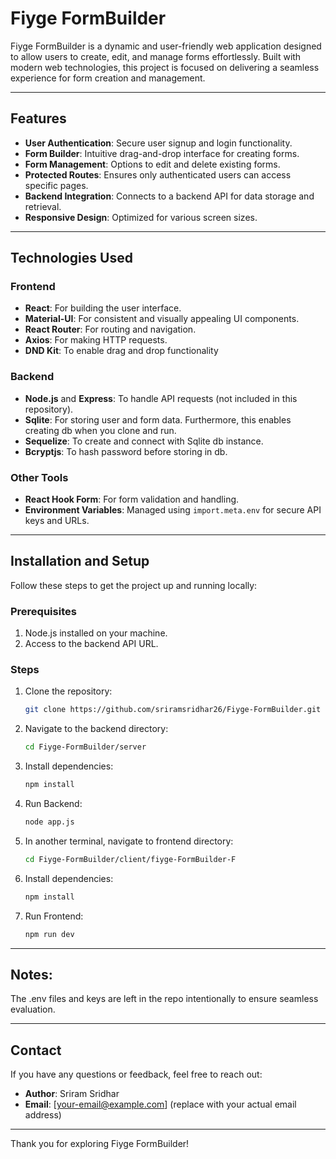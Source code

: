 # Fiyge FormBuilder

Fiyge FormBuilder is a dynamic and user-friendly web application designed to allow users to create, edit, and manage forms effortlessly. Built with modern web technologies, this project is focused on delivering a seamless experience for form creation and management.

---

## Features

- **User Authentication**: Secure user signup and login functionality.
- **Form Builder**: Intuitive drag-and-drop interface for creating forms.
- **Form Management**: Options to edit and delete existing forms.
- **Protected Routes**: Ensures only authenticated users can access specific pages.
- **Backend Integration**: Connects to a backend API for data storage and retrieval.
- **Responsive Design**: Optimized for various screen sizes.

---

## Technologies Used

### Frontend
- **React**: For building the user interface.
- **Material-UI**: For consistent and visually appealing UI components.
- **React Router**: For routing and navigation.
- **Axios**: For making HTTP requests.
- **DND Kit**: To enable drag and drop functionality

### Backend
- **Node.js** and **Express**: To handle API requests (not included in this repository).
- **Sqlite**: For storing user and form data. Furthermore, this enables creating db when you clone and run.
- **Sequelize**: To create and connect with Sqlite db instance.
- **Bcryptjs**: To hash password before storing in db.

### Other Tools
- **React Hook Form**: For form validation and handling.
- **Environment Variables**: Managed using `import.meta.env` for secure API keys and URLs.

---

## Installation and Setup

Follow these steps to get the project up and running locally:

### Prerequisites
1. Node.js installed on your machine.
2. Access to the backend API URL.

### Steps
1. Clone the repository:
   ```bash
   git clone https://github.com/sriramsridhar26/Fiyge-FormBuilder.git
   ```

2. Navigate to the backend directory:
   ```bash
   cd Fiyge-FormBuilder/server
   ```

3. Install dependencies:
   ```bash
   npm install
   ```
4. Run Backend:
   ```bash
   node app.js
   ```
5. In another terminal, navigate to frontend directory:
   ```bash
   cd Fiyge-FormBuilder/client/fiyge-FormBuilder-F
   ```
6. Install dependencies:
   ```bash
   npm install
   ```
7. Run Frontend:
   ```bash
   npm run dev
   ```
---

## Notes:

The .env files and keys are left in the repo intentionally to ensure seamless evaluation.

--- 

## Contact

If you have any questions or feedback, feel free to reach out:
- **Author**: Sriram Sridhar
- **Email**: [your-email@example.com] (replace with your actual email address)

---

Thank you for exploring Fiyge FormBuilder!

